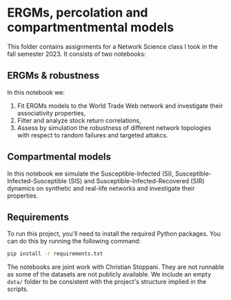 # ERGMs, percolation and compartmentmental models
This folder contains assignments for a Network Science class I took in the fall semester 2023. It consists of two notebooks:

## ERGMs & robustness
In this notebook we:
1. Fit ERGMs models to the World Trade Web network and investigate their associativity properties,
2. Filter and analyze stock return correlations,
3. Assess by simulation the robustness of different network topologies with respect to random failures and targeted attakcs.

## Compartmental models
In this notebook we simulate the Susceptible-Infected (SI), Susceptible-Infected-Susceptible (SIS) and Susceptible-Infected-Recovered (SIR) dynamics on synthetic and real-life networks and investigate their properties.

## Requirements

To run this project, you'll need to install the required Python packages. You can do this by running the following command:

```bash
pip install -r requirements.txt
```

The notebooks are joint work with Christian Stoppani. They are not runnable as some of the datasets are not publicly available. We include an empty `data/` folder to be consistent with the project's structure implied in the scripts.